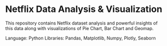 # Netflix Data Analysis & Visualization

This repository contains Netflix dataset analysis and powerful insights of this data along with visualizations of Pie Chart, Bar Chart and Geomap.

Language: Python
Libraries: Pandas, Matplotlib, Numpy, Plotly, Seaborn
